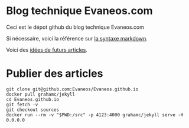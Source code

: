 # Blog technique Evaneos.com

Ceci est le dépot github du blog technique Evaneos.com

Si nécessaire, voici la référence sur [la syntaxe markdown](http://daringfireball.net/projects/markdown/).

Voici des [idées de futurs articles](https://github.com/Evaneos/Evaneos.github.io/blob/master/idees_articles.md).


# Publier des articles 

    git clone git@github.com:Evaneos/Evaneos.github.io
    docker pull grahamc/jekyll
    cd Evaneos.github.io
    git fetch -v 
    git checkout sources 
    docker run --rm -v "$PWD:/src" -p 4123:4000 grahamc/jekyll serve -H 0.0.0.0

